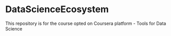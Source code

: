 # DataScienceEcosystem
This repository is for the course opted on Coursera platform - Tools for Data Science 
